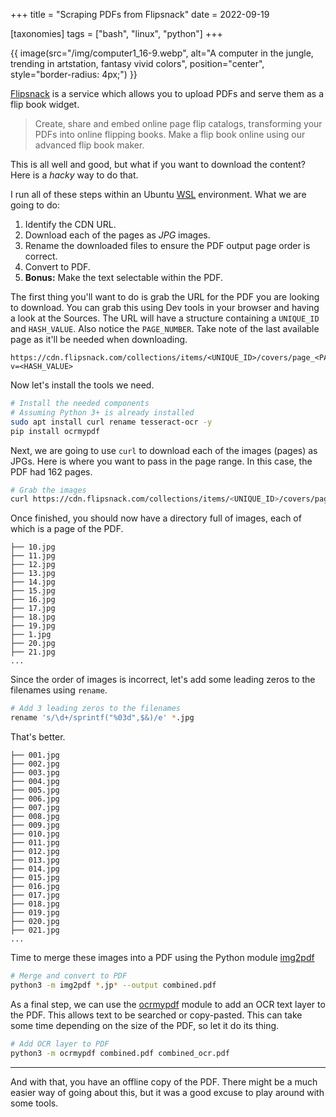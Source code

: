 +++
title = "Scraping PDFs from Flipsnack"
date = 2022-09-19

[taxonomies]
tags = ["bash", "linux", "python"]
+++

{{ image(src="/img/computer1_16-9.webp", alt="A computer in the jungle, trending in artstation, fantasy vivid colors",
         position="center", style="border-radius: 4px;") }}

[Flipsnack](https://www.flipsnack.com/) is a service which allows you to upload PDFs and serve them as a flip book widget.

> Create, share and embed online page flip catalogs, transforming your PDFs into online flipping books. Make a flip book online using our advanced flip book maker.

This is all well and good, but what if you want to download the content? Here is a _hacky_ way to do that.

I run all of these steps within an Ubuntu [WSL](https://learn.microsoft.com/en-us/windows/wsl/install) environment. What we are going to do:

1. Identify the CDN URL.
2. Download each of the pages as _JPG_ images.
3. Rename the downloaded files to ensure the PDF output page order is correct.
4. Convert to PDF.
5. **Bonus:** Make the text selectable within the PDF.

The first thing you'll want to do is grab the URL for the PDF you are looking to download. You can grab this using Dev tools in your browser and having a look at the Sources. The URL will have a structure containing a `UNIQUE_ID` and `HASH_VALUE`. Also notice the `PAGE_NUMBER`. Take note of the last available page as it'll be needed when downloading.

```text
https://cdn.flipsnack.com/collections/items/<UNIQUE_ID>/covers/page_<PAGE_NUMBER>/original?v=<HASH_VALUE>
```

Now let's install the tools we need.

```bash
# Install the needed components
# Assuming Python 3+ is already installed
sudo apt install curl rename tesseract-ocr -y
pip install ocrmypdf
```

Next, we are going to use `curl` to download each of the images (pages) as JPGs. Here is where you want to pass in the page range. In this case, the PDF had 162 pages.

```bash
# Grab the images
curl https://cdn.flipsnack.com/collections/items/<UNIQUE_ID>/covers/page_\[1-162\]/original\?v\=<HASH_VALUE> -o "#1.jpg"
```

Once finished, you should now have a directory full of images, each of which is a page of the PDF.

```text
├── 10.jpg
├── 11.jpg
├── 12.jpg
├── 13.jpg
├── 14.jpg
├── 15.jpg
├── 16.jpg
├── 17.jpg
├── 18.jpg
├── 19.jpg
├── 1.jpg
├── 20.jpg
├── 21.jpg
...
```

Since the order of images is incorrect, let's add some leading zeros to the filenames using `rename`.

```bash
# Add 3 leading zeros to the filenames
rename 's/\d+/sprintf("%03d",$&)/e' *.jpg
```

That's better.

```text
├── 001.jpg
├── 002.jpg
├── 003.jpg
├── 004.jpg
├── 005.jpg
├── 006.jpg
├── 007.jpg
├── 008.jpg
├── 009.jpg
├── 010.jpg
├── 011.jpg
├── 012.jpg
├── 013.jpg
├── 014.jpg
├── 015.jpg
├── 016.jpg
├── 017.jpg
├── 018.jpg
├── 019.jpg
├── 020.jpg
├── 021.jpg
...
```

Time to merge these images into a PDF using the Python module [img2pdf](https://pypi.org/project/img2pdf/)

```bash
# Merge and convert to PDF
python3 -m img2pdf *.jp* --output combined.pdf
```

As a final step, we can use the [ocrmypdf](https://pypi.org/project/ocrmypdf/) module to add an OCR text layer to the PDF. This allows text to be searched or copy-pasted. This can take some time depending on the size of the PDF, so let it do its thing.

```bash
# Add OCR layer to PDF
python3 -m ocrmypdf combined.pdf combined_ocr.pdf
```

---

And with that, you have an offline copy of the PDF. There might be a much easier way of going about this, but it was a good excuse to play around with some tools.
